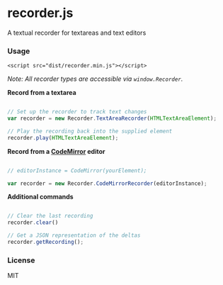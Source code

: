 recorder.js
===

A textual recorder for textareas and text editors

### Usage

`<script src="dist/recorder.min.js"></script>`

*Note: All recorder types are accessible via `window.Recorder`.*

**Record from a textarea**
```javascript

// Set up the recorder to track text changes
var recorder = new Recorder.TextAreaRecorder(HTMLTextAreaElement);

// Play the recording back into the supplied element
recorder.play(HTMLTextAreaElement);
```

**Record from a [CodeMirror](http://codemirror.net/) editor**

```javascript

// editorInstance = CodeMirror(yourElement);

var recorder = new Recorder.CodeMirrorRecorder(editorInstance);
```

**Additional commands**

```javascript

// Clear the last recording
recorder.clear()

// Get a JSON representation of the deltas
recorder.getRecording();
```

### License

MIT
